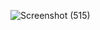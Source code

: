 ![Screenshot (515)](https://github.com/varnitvishwakarma/HEART_DISEASE_PREDICTION/assets/120304453/c6362d3f-7d98-4e7e-9ad6-ba668a47582e)
